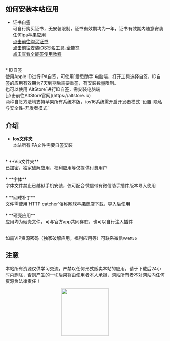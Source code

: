 
## 如何安装本站应用


* 证书自签<br>
可自行购买证书，无安装限制，证书有效期均为一年，证书有效期内随意安装任何ipa苹果应用<br>
[点击前往购买证书](https://www.dumpapp.com/cerBuy)<br>
[点击前往安装iOS签名工具-全能签](https://sign.drnrt8.cn)<br>
[点击查看全能签使用教程](https://sign.drnrt8.cn/help.php)<br>
<br>
* ID自签<br>
使用Apple ID进行iPA自签，可使用`爱思助手`电脑端，打开工具选择自签，ID自签的应用有效期为7天到期后需要重签，有安装数量限制。<br>
也可以使用`AltStore`进行ID自签，需安装电脑端<br>
[点击前往AltStore官网](https://altstore.io)
<br>
两种自签方法均支持苹果所有系统本版，ios16系统需开启开发者模式 `设置-隐私与安全性-开发者模式`

## 介绍

* **Ios文件夹**<br>
本站所有IPA文件需要自签安装<br>
<br>
* **Vip文件夹**<br>
已加密，独家破解应用，福利应用等仅提供付费用户<br>
<br>
* **字体**<br>
字体文件禁止已越狱手机安装，仅可配合微信带有微信助手插件版本导入使用<br>
<br>
* **网球补丁**<br>
文件需使用`HTTP catcher`俗称网球苹果商店下载，导入后使用<br>
<br>
* **砸壳应用**<br>
应用均为砸壳文件，可与官方app共同存在，也可以自行注入插件<br>
<br>

如需VIP资源密码（独家破解应用，福利应用等）可联系微信`VA6M56`


## 注意

本站所有资源仅供学习交流，严禁以任何形式贩卖本站的应用，请于下载后24小时内删除，否则产生的一切后果将由使用者本人承担，网站所有者不对网站内任何资源负法律责任！

<div align=center><img width="150" height="150" src="https://s2.loli.net/2022/09/17/npu8zvHUqQwLNgi.jpg"/></div>

